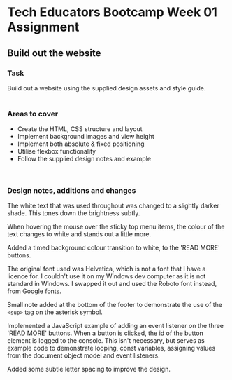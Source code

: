 # Tech Educators Bootcamp Week 01 Assignment

## Build out the website

### Task

Build out a website using the supplied design assets and style guide.
<br>
<br>
### Areas to cover

- Create the HTML, CSS structure and layout
- Implement background images and view height
- Implement both absolute & fixed positioning
- Utilise flexbox functionality
- Follow the supplied design notes and example
<br>

### Design notes, additions and changes

The white text that was used throughout was changed to a slightly darker shade. This tones down the brightness subtly. 

When hovering the mouse over the sticky top menu items, the colour of the text changes to white and stands out a little more.  

Added a timed background colour transition to white, to the 'READ MORE' buttons.

The original font used was Helvetica, which is not a font that I have a licence for. I couldn't use it on my Windows dev computer as it is not standard in Windows. I swapped it out and used the Roboto font instead, from Google fonts.

Small note added at the bottom of the footer to demonstrate the use of the `<sup>` tag on the asterisk symbol.

Implemented a JavaScript example of adding an event listener on the three 'READ MORE' buttons. When a button is clicked, the id of the button element is logged to the console. This isn't necessary, but serves as example code to demonstrate looping, const variables, assigning values from the document object model and event listeners. 

Added some subtle letter spacing to improve the design. 
